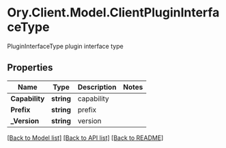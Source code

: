 # Ory.Client.Model.ClientPluginInterfaceType
PluginInterfaceType plugin interface type

## Properties

Name | Type | Description | Notes
------------ | ------------- | ------------- | -------------
**Capability** | **string** | capability | 
**Prefix** | **string** | prefix | 
**_Version** | **string** | version | 

[[Back to Model list]](../README.md#documentation-for-models) [[Back to API list]](../README.md#documentation-for-api-endpoints) [[Back to README]](../README.md)

